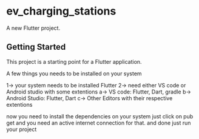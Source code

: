 # ev_charging_stations

A new Flutter project.

## Getting Started

This project is a starting point for a Flutter application.

A few things you needs to be installed on your system

1-> your system needs to be installed Flutter
2-> need either VS code or Android studio with some extentions
    a-> VS code: Flutter, Dart, gradle
    b-> Android Studio: Flutter, Dart
    c-> Other Editors with their respective extentions

now you need to install the dependencies on your system
just click on pub get and you need an active internet
 connection for that.
 and done just run your project 
